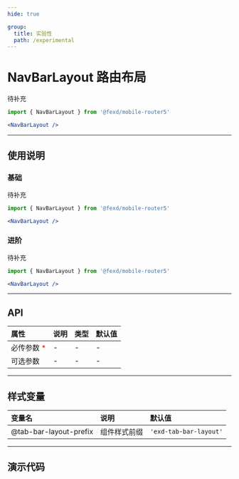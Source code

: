 ```yaml
---
hide: true

group:
  title: 实验性
  path: /experimental
---
```


# NavBarLayout 路由布局 <ImportCost name="NavBarLayout" />

待补充

<!-- prettier-ignore -->
```jsx | pure
import { NavBarLayout } from '@fexd/mobile-router5'

<NavBarLayout />
```

---

## 使用说明

### 基础

待补充

<!-- prettier-ignore -->
```jsx | pure
import { NavBarLayout } from '@fexd/mobile-router5'

<NavBarLayout />
```

### 进阶

待补充

<!-- prettier-ignore -->
```jsx | pure
import { NavBarLayout } from '@fexd/mobile-router5'

<NavBarLayout />
```

---

## API

| 属性                                         | 说明 | 类型 | 默认值 |
| :------------------------------------------- | :--- | :--- | :----- |
| 必传参数 <span style="color: red;">\*</span> | -    | -    | -      |
| 可选参数                                     | -    | -    | -      |

---

## 样式变量

| 变量名                 | 说明         | 默认值                |
| :--------------------- | :----------- | :-------------------- |
| @tab-bar-layout-prefix | 组件样式前缀 | `'exd-tab-bar-layout'` |

---

## 演示代码

<code src="./demos/demo1/index.tsx" />
